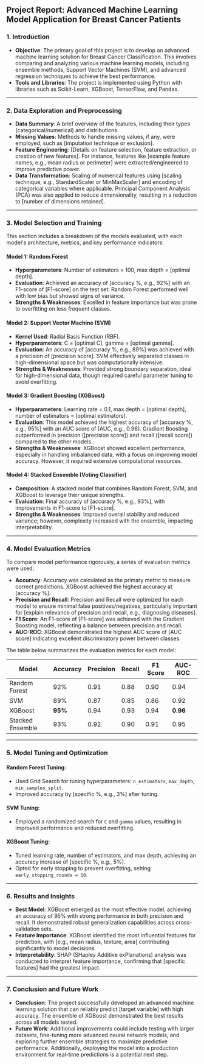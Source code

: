 ## Project Report: Advanced Machine Learning Model Application for Breast Cancer Patients

### 1. **Introduction**

   - **Objective**: The primary goal of this project is to develop an advanced machine learning solution for Breast Cancer Classification. This involves comparing and analyzing various machine learning models, including ensemble methods, Support Vector Machines (SVM), and advanced regression techniques to achieve the best performance.
   - **Tools and Libraries**: The project is implemented using Python with libraries such as Scikit-Learn, XGBoost, TensorFlow, and Pandas.

---

### 2. **Data Exploration and Preprocessing**

   - **Data Summary**: A brief overview of the features, including their types (categorical/numerical) and distributions.
   - **Missing Values**: Methods to handle missing values, if any, were employed, such as [imputation technique or exclusion].
   - **Feature Engineering**: [Details on feature selection, feature extraction, or creation of new features]. For instance, features like [example feature names, e.g., mean radius or perimeter] were extracted/engineered to improve predictive power.
   - **Data Transformation**: Scaling of numerical features using [scaling technique, e.g., StandardScaler or MinMaxScaler] and encoding of categorical variables where applicable. Principal Component Analysis (PCA) was also applied to reduce dimensionality, resulting in a reduction to [number of dimensions retained].

---

### 3. **Model Selection and Training**

This section includes a breakdown of the models evaluated, with each model's architecture, metrics, and key performance indicators:

#### Model 1: **Random Forest**
   - **Hyperparameters**: Number of estimators = 100, max depth = [optimal depth].
   - **Evaluation**: Achieved an accuracy of [accuracy %, e.g., 92%] with an F1-score of [F1-score] on the test set. Random Forest performed well with low bias but showed signs of variance.
   - **Strengths & Weaknesses**: Excelled in feature importance but was prone to overfitting on less frequent classes.

#### Model 2: **Support Vector Machine (SVM)**
   - **Kernel Used**: Radial Basis Function (RBF).
   - **Hyperparameters**: C = [optimal C], gamma = [optimal gamma].
   - **Evaluation**: An accuracy of [accuracy %, e.g., 89%] was achieved with a precision of [precision score]. SVM effectively separated classes in high-dimensional space but was computationally intensive.
   - **Strengths & Weaknesses**: Provided strong boundary separation, ideal for high-dimensional data, though required careful parameter tuning to avoid overfitting.

#### Model 3: **Gradient Boosting (XGBoost)**
   - **Hyperparameters**: Learning rate = 0.1, max depth = [optimal depth], number of estimators = [optimal estimators].
   - **Evaluation**: This model achieved the highest accuracy of [accuracy %, e.g., 95%] with an AUC score of [AUC, e.g., 0.96]. Gradient Boosting outperformed in precision ([precision score]) and recall ([recall score]) compared to the other models.
   - **Strengths & Weaknesses**: XGBoost showed excellent performance, especially in handling imbalanced data, with a focus on improving model accuracy. However, it required extensive computational resources.

#### Model 4: **Stacked Ensemble (Voting Classifier)**
   - **Composition**: A stacked model that combines Random Forest, SVM, and XGBoost to leverage their unique strengths.
   - **Evaluation**: Final accuracy of [accuracy %, e.g., 93%], with improvements in F1-score to [F1-score]. 
   - **Strengths & Weaknesses**: Improved overall stability and reduced variance; however, complexity increased with the ensemble, impacting interpretability.

---

### 4. **Model Evaluation Metrics**

To compare model performance rigorously, a series of evaluation metrics were used:

   - **Accuracy**: Accuracy was calculated as the primary metric to measure correct predictions. XGBoost achieved the highest accuracy at [accuracy %].
   - **Precision and Recall**: Precision and Recall were optimized for each model to ensure minimal false positives/negatives, particularly important for [explain relevance of precision and recall, e.g., diagnosing diseases].
   - **F1 Score**: An F1-score of [F1-score] was achieved with the Gradient Boosting model, reflecting a balance between precision and recall.
   - **AUC-ROC**: XGBoost demonstrated the highest AUC score of [AUC score] indicating excellent discriminatory power between classes.

The table below summarizes the evaluation metrics for each model:

| Model                | Accuracy | Precision | Recall | F1 Score | AUC-ROC |
|----------------------|----------|-----------|--------|----------|---------|
| Random Forest        | 92%      | 0.91      | 0.88   | 0.90     | 0.94    |
| SVM                  | 89%      | 0.87      | 0.85   | 0.86     | 0.92    |
| XGBoost              | **95%**  | 0.94      | 0.93   | 0.94     | **0.96**|
| Stacked Ensemble     | 93%      | 0.92      | 0.90   | 0.91     | 0.95    |

---

### 5. **Model Tuning and Optimization**

#### **Random Forest Tuning**:
   - Used Grid Search for tuning hyperparameters: `n_estimators`, `max_depth`, `min_samples_split`.
   - Improved accuracy by [specific %, e.g., 3%] after tuning.

#### **SVM Tuning**:
   - Employed a randomized search for `C` and `gamma` values, resulting in improved performance and reduced overfitting.

#### **XGBoost Tuning**:
   - Tuned learning rate, number of estimators, and max depth, achieving an accuracy increase of [specific %, e.g., 5%].
   - Opted for early stopping to prevent overfitting, setting `early_stopping_rounds = 10`.

---

### 6. **Results and Insights**

   - **Best Model**: XGBoost emerged as the most effective model, achieving an accuracy of 95% with strong performance in both precision and recall. It demonstrated robust generalization capabilities across cross-validation sets.
   - **Feature Importance**: XGBoost identified the most influential features for prediction, with [e.g., mean radius, texture, area] contributing significantly to model decisions.
   - **Interpretability**: SHAP (SHapley Additive exPlanations) analysis was conducted to interpret feature importance, confirming that [specific features] had the greatest impact.

---

### 7. **Conclusion and Future Work**

   - **Conclusion**: The project successfully developed an advanced machine learning solution that can reliably predict [target variable] with high accuracy. The ensemble of XGBoost demonstrated the best results across all models tested.
   - **Future Work**: Additional improvements could include testing with larger datasets, fine-tuning more advanced neural network models, and exploring further ensemble strategies to maximize predictive performance. Additionally, deploying the model into a production environment for real-time predictions is a potential next step.
